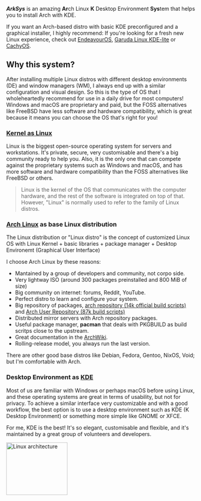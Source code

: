 ***ArkSys*** is an amazing **Ar**ch Linux **K** Desktop Environment **Sys**tem that helps you to install Arch with KDE.

If you want an Arch-based distro with basic KDE preconfigured and a graphical installer, I highly recommend: If you're looking for a fresh new Linux experience, check out [EndeavourOS](https://endeavouros.com/#Download), [Garuda Linux KDE-lite](https://iso.builds.garudalinux.org/iso/garuda/kde-lite/) or [CachyOS](https://cachyos.org/download/).

## Why this system?
After installing multiple Linux distros with different desktop environments (DE) and window managers (WM), I always end up with a similar configuration and visual design. So this is the type of OS that I wholeheartedly recommend for use in a daily drive for most computers! Windows and macOS are proprietary and paid, but the FOSS alternatives like FreeBSD have less software and hardware compatibility, which is great because it means you can choose the OS that's right for you!

### [Kernel as Linux](https://kernel.org/)
Linux is the biggest open-source operating system for servers and workstations. It's private, secure, very customisable and there's a big community ready to help you. Also, it is the only one that can compete against the proprietary systems such as Windows and macOS, and has more software and hardware compatibility than the FOSS alternatives like FreeBSD or others.

> Linux is the kernel of the OS that communicates with the computer hardware, and the rest of the software is integrated on top of that. However, "Linux" is normally used to refer to the family of Linux distros.

### [Arch Linux](https://archlinux.org/) as base Linux distribution
The Linux distribution or "Linux distro" is the concept of customized Linux OS with Linux Kernel + basic libraries + package manager + Desktop Environemt (Graphical User Interface)

I choose Arch Linux by these reasons:
- Mantained by a group of developers and community, not corpo side.
- Very lightway ISO (around 300 packages preinstalled and 800 MiB of size)
- Big community on internet: forums, Reddit, YouTube.
- Perfect distro to learn and configure your system.
- Big repository of packages, [arch repository (14k official build scripts)](https://archlinux.org/packages/) and [Arch User Repository (87k build scripts)](https://aur.archlinux.org/)
- Distributed mirror servers with Arch repository packages.
- Useful package manager, **pacman** that deals with PKGBUILD as build scritps close to the upstream.
- Great documentation in the [ArchWiki](https://wiki.archlinux.org/).
- Rolling-release model, you always run the last version.

There are other good base distros like Debian, Fedora, Gentoo, NixOS, Void; but I'm comfortable with Arch.

### Desktop Environment as [KDE](https://kde.org/)
Most of us are familiar with Windows or perhaps macOS before using Linux, and these operating systems are great in terms of usability, but not for privacy. To achieve a similar interface very customizable and with a good workflow, the best option is to use a desktop environment such as KDE (K Desktop Environment) or something more simple like GNOME or XFCE. 

For me, KDE is the best! It's so elegant, customisable and flexible, and it's maintained by a great group of volunteers and developers.

<img src="https://raw.githubusercontent.com/arksys-os/.github/main/profile/img/linux-architecture.jpg" width="163" height="140" alt="Linux architecture" />

<!--
**Here are some ideas to get you started:**
🙋‍♀️ A short introduction - what is your organization all about?
🌈 Contribution guidelines - how can the community get involved?
👩‍💻 Useful resources - where can the community find your docs? Is there anything else the community should know?
🍿 Fun facts - what does your team eat for breakfast?
🧙 Remember, you can do mighty things with the power of [Markdown](https://docs.github.com/github/writing-on-github/getting-started-with-writing-and-formatting-on-github/basic-writing-and-formatting-syntax)
-->
